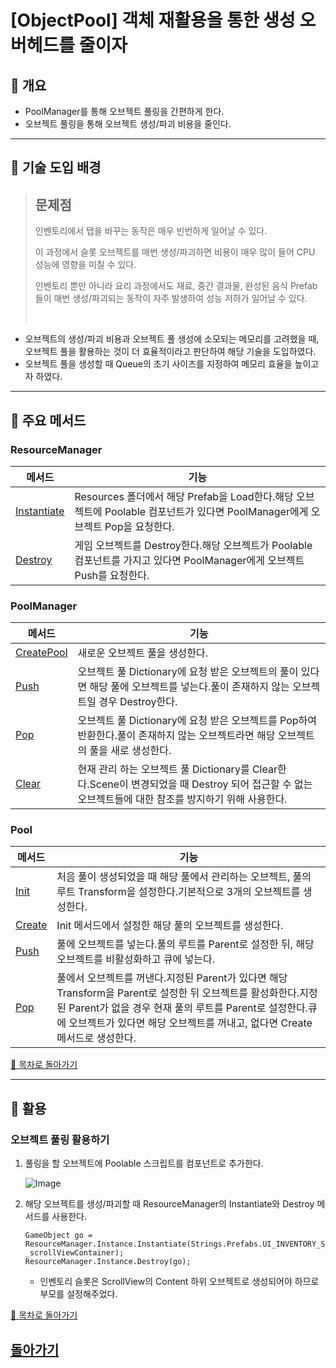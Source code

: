 # [ObjectPool] 객체 재활용을 통한 생성 오버헤드를 줄이자

## 🐰 개요

- PoolManager를 통해 오브젝트 풀링을 간편하게 한다.
- 오브젝트 풀링을 통해 오브젝트 생성/파괴 비용을 줄인다.

---

## 🐇 기술 도입 배경

> ## 문제점
> 인벤토리에서 탭을 바꾸는 동작은 매우 빈번하게 일어날 수 있다.
> 
> 이 과정에서 슬롯 오브젝트를 매번 생성/파괴하면 비용이 매우 많이 들어 CPU 성능에 영향을 미칠 수 있다.
> 
> 인벤토리 뿐만 아니라 요리 과정에서도 재료, 중간 결과물, 완성된 음식 Prefab들이 매번 생성/파괴되는 동작이 자주 발생하여 성능 저하가 일어날 수 있다.
> 
> <br>
- 오브젝트의 생성/파괴 비용과 오브젝트 풀 생성에 소모되는 메모리를 고려했을 때, 오브젝트 풀을 활용하는 것이 더 효율적이라고 판단하여 해당 기술을 도입하였다.
- 오브젝트 풀을 생성할 때 Queue의 초기 사이즈를 지정하여 메모리 효율을 높이고자 하였다.

---

## 🍡 주요 메서드

### ResourceManager

| 메서드 | 기능 |
| --- | --- |
| [Instantiate](https://github.com/j-miiin/TodangTodangCodes/blob/8743167cc63b3244252e8718c75dec9b9c05d51e/Object%20Pooling/ResourceManager.cs#L30-L65) | Resources 폴더에서 해당 Prefab을 Load한다.해당 오브젝트에 Poolable 컴포넌트가 있다면 PoolManager에게 오브젝트 Pop을 요청한다. |
| [Destroy](https://github.com/j-miiin/TodangTodangCodes/blob/8743167cc63b3244252e8718c75dec9b9c05d51e/Object%20Pooling/ResourceManager.cs#L67-L80) | 게임 오브젝트를 Destroy한다.해당 오브젝트가 Poolable 컴포넌트를 가지고 있다면 PoolManager에게 오브젝트 Push를 요청한다. |

### PoolManager

| 메서드 | 기능 |
| --- | --- |
| [CreatePool](https://github.com/j-miiin/TodangTodangCodes/blob/8743167cc63b3244252e8718c75dec9b9c05d51e/Object%20Pooling/PoolManager.cs#L9-L18)| 새로운 오브젝트 풀을 생성한다. |
| [Push](https://github.com/j-miiin/TodangTodangCodes/blob/8743167cc63b3244252e8718c75dec9b9c05d51e/Object%20Pooling/PoolManager.cs#L20-L33) | 오브젝트 풀 Dictionary에 요청 받은 오브젝트의 풀이 있다면 해당 풀에 오브젝트를 넣는다.풀이 존재하지 않는 오브젝트일 경우 Destroy한다. |
| [Pop](https://github.com/j-miiin/TodangTodangCodes/blob/8743167cc63b3244252e8718c75dec9b9c05d51e/Object%20Pooling/PoolManager.cs#L35-L43) | 오브젝트 풀 Dictionary에 요청 받은 오브젝트를 Pop하여 반환한다.풀이 존재하지 않는 오브젝트라면 해당 오브젝트의 풀을 새로 생성한다. |
| [Clear](https://github.com/j-miiin/TodangTodangCodes/blob/8743167cc63b3244252e8718c75dec9b9c05d51e/Object%20Pooling/PoolManager.cs#L45-L48) | 현재 관리 하는 오브젝트 풀 Dictionary를 Clear한다.Scene이 변경되었을 때 Destroy 되어 접근할 수 없는 오브젝트들에 대한 참조를 방지하기 위해 사용한다. |

### Pool

| 메서드 | 기능 |
| --- | --- |
| [Init](https://github.com/j-miiin/TodangTodangCodes/blob/8743167cc63b3244252e8718c75dec9b9c05d51e/Object%20Pooling/Pool.cs#L12-L22) | 처음 풀이 생성되었을 때 해당 풀에서 관리하는 오브젝트, 풀의 루트 Transform을 설정한다.기본적으로 3개의 오브젝트를 생성한다. |
| [Create](https://github.com/j-miiin/TodangTodangCodes/blob/8743167cc63b3244252e8718c75dec9b9c05d51e/Object%20Pooling/Pool.cs#L24-L31) | Init 메서드에서 설정한 해당 풀의 오브젝트를 생성한다. |
| [Push](https://github.com/j-miiin/TodangTodangCodes/blob/8743167cc63b3244252e8718c75dec9b9c05d51e/Object%20Pooling/Pool.cs#L33-L43) | 풀에 오브젝트를 넣는다.풀의 루트를 Parent로 설정한 뒤, 해당 오브젝트를 비활성화하고 큐에 넣는다. |
| [Pop](https://github.com/j-miiin/TodangTodangCodes/blob/8743167cc63b3244252e8718c75dec9b9c05d51e/Object%20Pooling/Pool.cs#L45-L64) | 풀에서 오브젝트를 꺼낸다.지정된 Parent가 있다면 해당 Transform을 Parent로 설정한 뒤 오브젝트를 활성화한다.지정된 Parent가 없을 경우 현재 풀의 루트를 Parent로 설정한다.큐에 오브젝트가 있다면 해당 오브젝트를 꺼내고, 없다면 Create 메서드로 생성한다. |

[🌙 목차로 돌아가기]()

---

## 🍵 활용

### 오브젝트 풀링 활용하기

1. 풀링을 할 오브젝트에 Poolable 스크립트를 컴포넌트로 추가한다.
    
    ![Image](Image/pooling.png)
    
2. 해당 오브젝트를 생성/파괴할 때 ResourceManager의 Instantiate와 Destroy 메서드를 사용한다.
    
    ```
    GameObject go = ResourceManager.Instance.Instantiate(Strings.Prefabs.UI_INVENTORY_SLOT, _scrollViewContainer);
    ResourceManager.Instance.Destroy(go);
    ```
    
    - 인벤토리 슬롯은 ScrollView의 Content 하위 오브젝트로 생성되어야 하므로 부모를 설정해주었다.


[🌙 목차로 돌아가기]()

## [돌아가기](/)